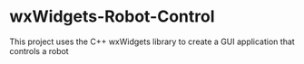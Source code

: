 # wxWidgets-Robot-Control
This project uses the C++ wxWidgets library to create a GUI application that controls a robot
